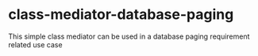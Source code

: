# class-mediator-database-paging
This simple class mediator can be used in a database paging requirement related use case
